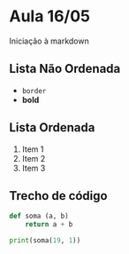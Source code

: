 # Aula 16/05

Iniciação à markdown

## Lista Não Ordenada

- `border`
- **bold**

## Lista Ordenada
1. Item 1
2. Item 2
3. Item 3

## Trecho de código

```python
def soma (a, b)
    return a + b

print(soma(19, 1))
```